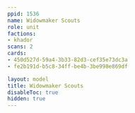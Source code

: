 ```yaml
---
ppid: 1536
name: Widowmaker Scouts
role: unit
factions:
- khador
scans: 2
cards:
- 450d527d-59a4-3b33-82d3-cef35e73dc3a
- fe2b191d-b5c8-34ff-be4b-3be998e869df

layout: model
title: Widowmaker Scouts
disableToc: true
hidden: true
---
```

